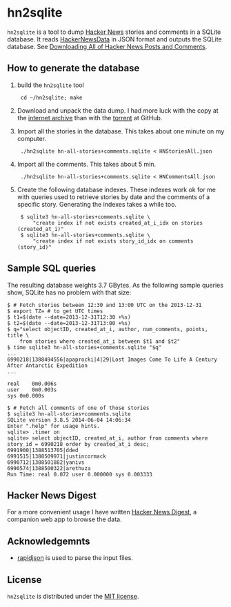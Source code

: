 # hn2sqlite

`hn2sqlite` is a tool to dump [Hacker News](https://news.ycombinator.com)
stories and comments in a SQLite database. It reads
[HackerNewsData](https://github.com/sytelus/HackerNewsData) in JSON format and
outputs the SQLite database. See [Downloading All of Hacker News Posts and
Comments](https://news.ycombinator.com/item?id=7835605).

## How to generate the database

1. build the `hn2sqlite` tool

        cd ~/hn2sqlite; make

1. Download and unpack the data dump. I had more luck with the copy at the
   [internet archive](https://archive.org/details/HackerNewsStoriesAndCommentsDump)
   than with the [torrent](https://github.com/sytelus/HackerNewsData) at GitHub.

1. Import all the stories in the database. This takes about one minute on my
   computer.

        ./hn2sqlite hn-all-stories+comments.sqlite < HNStoriesAll.json

1. Import all the comments. This takes about 5 min.

        ./hn2sqlite hn-all-stories+comments.sqlite < HNCommentsAll.json

1. Create the following database indexes. These indexes work ok for me with
   queries used to retrieve stories by date and the comments of a specific
   story. Generating the indexes takes a while too.

        $ sqlite3 hn-all-stories+comments.sqlite \
            "create index if not exists created_at_i_idx on stories (created_at_i)"
        $ sqlite3 hn-all-stories+comments.sqlite \
            "create index if not exists story_id_idx on comments (story_id)"

## Sample SQL queries

The resulting database weights 3.7 GBytes. As the following sample queries show,
SQLite has no problem with that size:

    $ # Fetch stories between 12:30 and 13:00 UTC on the 2013-12-31
    $ export TZ= # to get UTC times
    $ t1=$(date --date=2013-12-31T12:30 +%s)
    $ t2=$(date --date=2013-12-31T13:00 +%s)
    $ q="select objectID, created_at_i, author, num_comments, points, title \
        from stories where created_at_i between $t1 and $t2"
    $ time sqlite3 hn-all-stories+comments.sqlite "$q"
    ...
    6990218|1388494556|apaprocki|4|29|Lost Images Come To Life A Century After Antarctic Expedition
    ...

    real	0m0.006s
    user	0m0.003s
    sys	0m0.000s

    $ # Fetch all comments of one of those stories
    $ sqlite3 hn-all-stories+comments.sqlite
    SQLite version 3.8.5 2014-06-04 14:06:34
    Enter ".help" for usage hints.
    sqlite> .timer on
    sqlite> select objectID, created_at_i, author from comments where story_id = 6990218 order by created_at_i desc;
    6991900|1388513705|dded
    6991515|1388509971|justincormack
    6990712|1388501882|yanivs
    6990574|1388500322|arethuza
    Run Time: real 0.072 user 0.000000 sys 0.003333

## Hacker News Digest

For a more convenient usage I have written
[Hacker News Digest](https://github.com/jesrui/HackerNewsDigest), a companion
web app to browse the data.

## Acknowledgemnts

* [rapidjson](https://github.com/pah/rapidjson) is used to parse the input
files.

## License

`hn2sqlite` is distributed under the
[MIT license](http://opensource.org/licenses/MIT).
